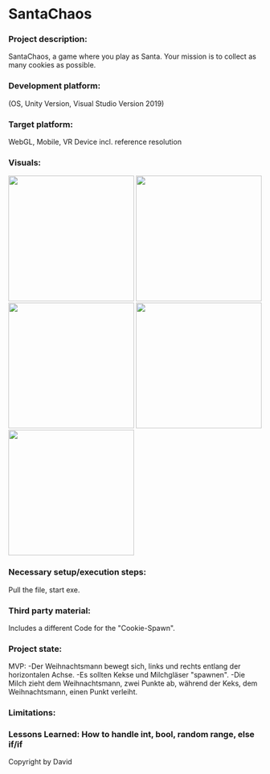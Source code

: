# SantaChaos

### Project description: 
SantaChaos, a game where you play as Santa. Your mission is to collect as many cookies as possible.

### Development platform: 
(OS, Unity Version, Visual Studio Version 2019)

### Target platform: 
WebGL, Mobile, VR Device incl. reference resolution 

### Visuals: 
<div>
<img src="./Screenshots/santachaos-Santa.jpg" width="250">
<img src="./Screenshots/santachaos-Cookie.jpg" width="250">
<img src="./Screenshots/santachaos-Milk.jpg" width="250">
<img src="./Screenshots/santachaos-Background.jpg" width="250">
<img src="./Screenshots/santachaos-GameScreenshot.jpg" width="250">
</div>

### Necessary setup/execution steps: 
Pull the file, start exe.

### Third party material: 
Includes a different Code for the "Cookie-Spawn".

### Project state: 
MVP:
-Der Weihnachtsmann bewegt sich, links und rechts entlang der horizontalen Achse.
-Es sollten Kekse und Milchgläser "spawnen".
-Die Milch zieht dem Weihnachtsmann, zwei Punkte ab, während der Keks, dem Weihnachtsmann, einen Punkt verleiht.

### Limitations: 

### Lessons Learned: How to handle int, bool, random range, else if/if

Copyright by David
